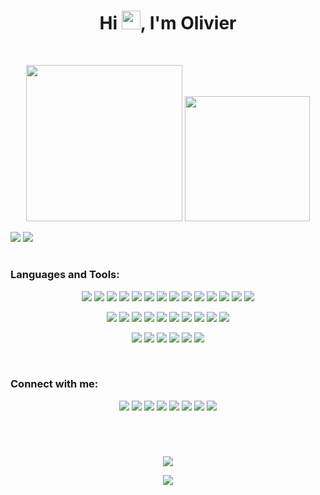 <h1 align="center">Hi <img src="https://raw.githubusercontent.com/MartinHeinz/MartinHeinz/master/wave.gif" width="30px" height="30px">, I'm Olivier</h1>
<br>
    
<p align="center">
    <img src="https://github-readme-stats.vercel.app/api/top-langs/?username=owieth&title_color=fff&text_color=fff&bg_color=0D1117&hide_border=true" height="250px" />
    <img src="https://github-readme-stats.vercel.app/api?username=owieth&title_color=fff&text_color=fff&icon_color=FCFF00&bg_color=0D1117&show_icons=true&hide_border=true" height="200px" />
</p>

<p align="left"> 
    <img src="https://komarev.com/ghpvc/?username=owieth&label=%20👀&color=grey&style=flat" />
    <img src="https://img.shields.io/github/followers/owieth.svg?style=social&label=Follow&maxAge=2592000" />
</p>
<h1></h1>

<h3 align="left">Languages and Tools:</h3>
<p align="center">
    <img src="https://img.shields.io/badge/React-20232A?style=for-the-badge&logo=react&logoColor=61DAFB" />
    <img src="https://img.shields.io/badge/Next-black?style=for-the-badge&logo=next.js&logoColor=white" />
    <img src="https://img.shields.io/badge/Angular-DD0031?style=for-the-badge&logo=angular&logoColor=white" />
    <img src="https://img.shields.io/badge/RxJs-323330?style=for-the-badge&logo=reactivex&logoColor=F7DF1E" />
    <img src="https://img.shields.io/badge/Redux-593D88?style=for-the-badge&logo=redux&logoColor=white" />
    <img src="https://img.shields.io/badge/Spring-6DB33F?style=for-the-badge&logo=spring&logoColor=white" />
    <img src="https://img.shields.io/badge/Flutter-02569B?style=for-the-badge&logo=flutter&logoColor=white" />
    <img src="https://img.shields.io/badge/Node.js-43853D?style=for-the-badge&logo=node.js&logoColor=white" />
    <img src="https://img.shields.io/badge/Express.js-404D59?style=for-the-badge" />
    <img src="https://img.shields.io/badge/MongoDB-4EA94B?style=for-the-badge&logo=mongodb&logoColor=white" />
    <img src="https://img.shields.io/badge/PostgreSQL-316192?style=for-the-badge&logo=postgresql&logoColor=white" />
    <img src="https://img.shields.io/badge/SQLite-07405E?style=for-the-badge&logo=sqlite&logoColor=white" />
    <img src="https://img.shields.io/badge/Amazon_AWS-232F3E?style=for-the-badge&logo=amazon-aws&logoColor=white" />
    <img src="https://img.shields.io/badge/ETH-e6e6e6?style=for-the-badge&logo=ethereum&logoColor=black" />
</p>

<p align="center">
    <img src="https://img.shields.io/badge/TypeScript-007ACC?style=for-the-badge&logo=typescript&logoColor=white" />
    <img src="https://img.shields.io/badge/JavaScript-F7DF1E?style=for-the-badge&logo=javascript&logoColor=black" />
    <img src="https://img.shields.io/badge/Solidity-e6e6e6?style=for-the-badge&logo=solidity&logoColor=black" />
    <img src="https://img.shields.io/badge/HTML5-E34F26?style=for-the-badge&logo=html5&logoColor=white" />
    <img src="https://img.shields.io/badge/CSS3-1572B6?style=for-the-badge&logo=css3&logoColor=white" />
    <img src="https://img.shields.io/badge/Sass-CC6699?style=for-the-badge&logo=sass&logoColor=white" />
    <img src="https://img.shields.io/badge/Java-ED8B00?style=for-the-badge&logo=java&logoColor=white" />
    <img src="https://img.shields.io/badge/Rust-000000?style=for-the-badge&logo=rust&logoColor=white" />
    <img src="https://img.shields.io/badge/Dart-0175C2?style=for-the-badge&logo=dart&logoColor=white" />
    <img src="https://img.shields.io/badge/Markdown-000000?style=for-the-badge&logo=markdown&logoColor=white" />
</p>

<p align="center">
    <img src="https://img.shields.io/badge/VS Code-007ACC?style=for-the-badge&logo=visualstudiocode&logoColor=white" />
    <img src="https://img.shields.io/badge/Intellij -F7DF1E?style=for-the-badge&logo=intellijidea&logoColor=black" />
    <img src="https://img.shields.io/badge/Brave-DD0031?style=for-the-badge&logo=brave&logoColor=black" />
    <img src="https://img.shields.io/badge/Figma-02569B?style=for-the-badge&logo=figma&logoColor=white" />
    <img src="https://img.shields.io/badge/Pitch-43853D?style=for-the-badge&logo=microsoftpowerpoint&logoColor=white" />
    <img src="https://img.shields.io/badge/Framer-404D59?style=for-the-badge&logo=framer&logoColor=whote" />
</p>

<br>

<h3 align="left">Connect with me:</h3>
<p align="center">
    <a href="https://github.com/owieth" target="blank"><img src="https://img.shields.io/badge/GitHub-0D1117?style=for-the-badge&logo=github&logoColor=white" /></a>
    <a href="https://dev.to/owieth" target="blank"><img src="https://img.shields.io/badge/dev.to-0D1117?style=for-the-badge&logo=dev.to&logoColor=white" /></a>
    <a href="https://hashnode.com/owieth" target="blank"><img src="https://img.shields.io/badge/Hashnode-0D1117?style=for-the-badge&logo=hashnode&logoColor=white" /></a>
    <a href="https://medium.com/owieth" target="blank"><img src="https://img.shields.io/badge/Medium-0D1117?style=for-the-badge&logo=medium&logoColor=white" /></a>
    <a href="https://stackoverflow.com/users/14147111/oli" target="blank"><img src="https://img.shields.io/badge/Stackoverflow-0D1117?style=for-the-badge&logo=medium&logoColor=white" /></a>
    <a href="https://dribbble.com/olivierwinkler" target="blank"><img src="https://img.shields.io/badge/Dribbble-0D1117?style=for-the-badge&logo=dribbble&logoColor=white" /></a>
    <a href="https://www.behance.net/ortexhd" target="blank"><img src="https://img.shields.io/badge/Behance-0D1117?style=for-the-badge&logo=behance&logoColor=white" /></a>
     <a href="https://www.linkedin.com/in/olivier-winkler" target="blank"><img src="https://img.shields.io/badge/Linkedin-0D1117?style=for-the-badge&logo=linkedin&logoColor=white" /></a>
</p>

<h1></h1>
<br>

<p align="center">
    <img src="https://github-readme-streak-stats.herokuapp.com?user=owieth&theme=ads-juicy-fresh&hide_border=true&date_format=M%20j%5B%2C%20Y%5D&ring=FFFFFF&background=0D1117&dates=FFFFFF&stroke=FFFFFF00&fire=FCFF00&currStreakLabel=FFFFFF">
</p>

<p align="center">
    <img src="https://forthebadge.com/images/badges/built-with-love.svg" />
</p>
